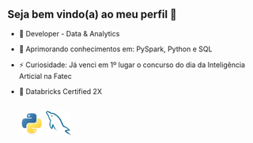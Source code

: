 ## Seja bem vindo(a) ao meu perfil 👋

- 🔭 Developer - Data & Analytics
- 🌱 Aprimorando conhecimentos em: PySpark, Python e SQL
- ⚡ Curiosidade: Já venci em 1º lugar o concurso do dia da Inteligência Articial na Fatec
- 🚀 Databricks Certified 2X

  <div style="display: inline_block"><br>
  <img align="center" alt="Thami-Python" height="50" width="50" src="https://raw.githubusercontent.com/devicons/devicon/master/icons/python/python-original.svg">
  <img align="center" alt="Thami-MySQL" height="50" width="50" src="https://raw.githubusercontent.com/devicons/devicon/master/icons/mysql/mysql-original.svg">
</div>
  
  ##
